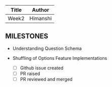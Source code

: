 | Title | Author    |
|-------|-----------|
| Week2 | Himanshi  |

## MILESTONES
- Understanding Question Schema
  
- Shuffling of Options Feature Implementations
  - [ ] Github issue created
  - [ ] PR raised
  - [ ] PR reviewed and merged
